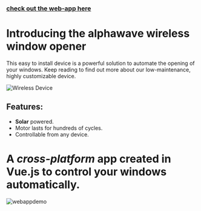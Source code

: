 ### [check out the web-app here](https://www.alpha-wave.xyz/)

# Introducing the alphawave wireless window opener
This easy to install device is a powerful solution to automate the opening of your windows. Keep reading to find out more about our low-maintenance, highly customizable device.

![Wireless Device](https://user-images.githubusercontent.com/43624936/167225569-6abd3468-49f1-46eb-afa6-543c55fc18a9.gif)

## Features: 
  - **Solar** powered.
  - Motor lasts for hundreds of cycles.
  - Controllable from any device.


# A ***cross-platform*** app created in Vue.js to control your windows automatically.
![webappdemo](https://user-images.githubusercontent.com/43624936/167225353-23b32b5c-0418-4ef8-b3c0-2f909995094b.gif)

